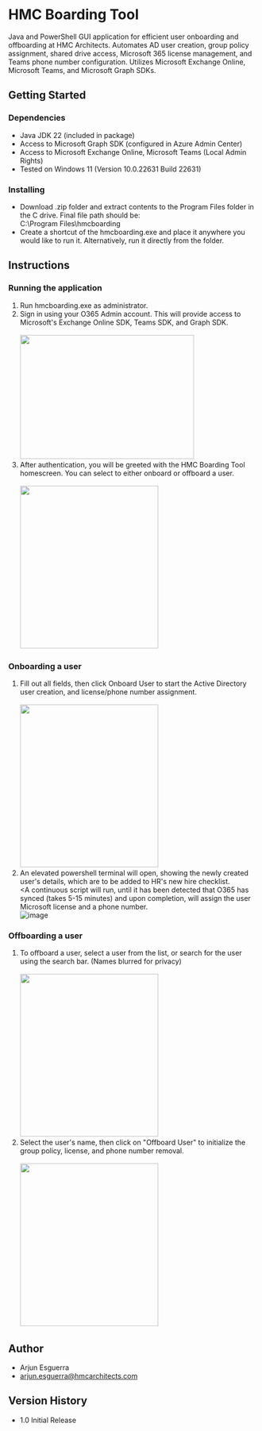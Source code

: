 # HMC Boarding Tool

Java and PowerShell GUI application for efficient user onboarding and offboarding at HMC Architects. Automates AD user creation, group policy assignment, shared drive access, Microsoft 365 license management, and Teams phone number configuration. Utilizes Microsoft Exchange Online, Microsoft Teams, and Microsoft Graph SDKs.

## Getting Started

### Dependencies
* Java JDK 22 (included in package)
* Access to Microsoft Graph SDK (configured in Azure Admin Center)
* Access to Microsoft Exchange Online, Microsoft Teams (Local Admin Rights)
* Tested on Windows 11 (Version 10.0.22631 Build 22631)

### Installing

* Download .zip folder and extract contents to the Program Files folder in the C drive. Final file path should be: <br/> C:\Program Files\hmcboarding</br>
* Create a shortcut of the hmcboarding.exe and place it anywhere you would like to run it. Alternatively, run it directly from the folder.

## Instructions

### Running the application
1. Run hmcboarding.exe as administrator.</br>
2. Sign in using your O365 Admin account. This will provide access to Microsoft's Exchange Online SDK, Teams SDK, and Graph SDK.
<br/><br/><img src="https://github.com/arjun-esguerra/HMC-Boarding-Tool/assets/169405197/9a452bc5-054f-47f1-8ade-3718c185cf76" height="250" width="350">
4. After authentication, you will be greeted with the HMC Boarding Tool homescreen. You can select to either onboard or offboard a user.
<br/><br/><img src="https://github.com/arjun-esguerra/HMC-Boarding-Tool/assets/169405197/c9389067-adbb-48c5-841c-84f77939e97f" height="328" width="278">
### Onboarding a user
1. Fill out all fields, then click Onboard User to start the Active Directory user creation, and license/phone number assignment.
<br/><br/><img src="https://github.com/arjun-esguerra/HMC-Boarding-Tool/assets/169405197/ba6e9059-c1a4-4eb2-bd23-6421abd5ad22" height="328" width="278">
2. An elevated powershell terminal will open, showing the newly created user's details, which are to be added to HR's new hire checklist.
<br/><A continuous script will run, until it has been detected that O365 has synced (takes 5-15 minutes) and upon completion, will assign the user Microsoft license and a phone number.
<br/>![image](https://github.com/arjun-esguerra/HMC-Boarding-Tool/assets/169405197/d6ec3df0-d77a-4857-9b65-798f86bf5992)<br/>
### Offboarding a user
1. To offboard a user, select a user from the list, or search for the user using the search bar. (Names blurred for privacy)
<br/><br/><img src="https://github.com/arjun-esguerra/HMC-Boarding-Tool/assets/169405197/af99b180-7721-45e9-9f6d-75c213a7a9eb" height="328" width="278">
2. Select the user's name, then click on "Offboard User" to initialize the group policy, license, and phone number removal.
<br/><br/><img src="https://github.com/arjun-esguerra/HMC-Boarding-Tool/assets/169405197/2818c724-8f0a-42bd-ab3d-70d53674759d" height="328" width="278">

## Author

* Arjun Esguerra 
* arjun.esguerra@hmcarchitects.com

## Version History

* 1.0 Initial Release

